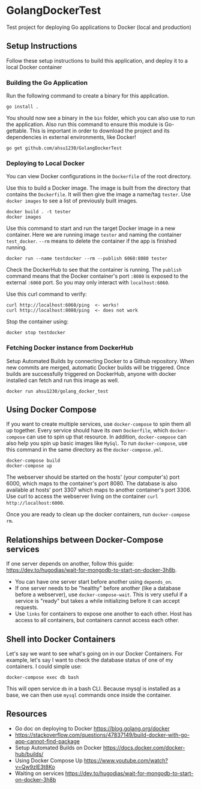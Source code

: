 # GolangDockerTest

Test project for deploying Go applications to Docker (local and production)

## Setup Instructions

Follow these setup instructions to build this application, and deploy it to a local Docker container

### Building the Go Application

Run the following command to create a binary for this application.

```unix
go install .
```

You should now see a binary in the `bin` folder, which you can also use to run the application. 
Also run this command to ensure this module is Go-gettable. This is important in order to download the project and its dependencies in external environments, like Docker!

```unix
go get github.com/ahsu1230/GolangDockerTest
```

### Deploying to Local Docker

You can view Docker configurations in the `Dockerfile` of the root directory.

Use this to build a Docker image. The image is built from the directory that contains the `Dockerfile`. It will then give the image a name/tag `tester`. Use `docker images` to see a list of previously built images.

```unix
docker build . -t tester
docker images
```

Use this command to start and run the target Docker image in a new container. Here we are running image `tester` and naming the container `test_docker`. `--rm` means to delete the container if the app is finished running.

```unix
docker run --name testdocker --rm --publish 6060:8080 tester
```

Check the DockerHub to see that the container is running. The `publish` command means that the Docker container's port `:8080` is exposed to the external `:6060` port. So you may only interact with `localhost:6060`.

Use this curl command to verify:

```
curl http://localhost:6060/ping  <- works!
curl http://localhost:8080/ping  <- does not work
```

Stop the container using:

```
docker stop testdocker
```

### Fetching Docker instance from DockerHub

Setup Automated Builds by connecting Docker to a Github repository. When new commits are merged, automatic Docker builds will be triggered. Once builds are successfully triggered on DockerHub, anyone with docker installed can fetch and run this image as well.

```unix
docker run ahsu1230/golang_docker_test
```

## Using Docker Compose

If you want to create multiple services, use `docker-compose` to spin them all up together. Every service should have its own `Dockerfile`, which `docker-compose` can use to spin up that resource. In addition, `docker-compose` can also help you spin up basic images like `MySql`. To run `docker-compose`, use this command in the same directory as the `docker-compose.yml`.

```unix
docker-compose build
docker-compose up
```

The webserver should be started on the hosts' (your computer's) port 6000, which maps to the container's port 8080. The database is also available at hosts' port 3307 which maps to another container's port 3306. Use curl to access the webserver living on the container `curl http://localhost:6000`. 

Once you are ready to clean up the docker containers, run `docker-compose rm`.

## Relationships between Docker-Compose services

If one server depends on another, follow this guide: <https://dev.to/hugodias/wait-for-mongodb-to-start-on-docker-3h8b>.

- You can have one server start before another using `depends_on`. 
- If one server needs to be "healthy" before another (like a database before a webserver), use `docker-compose-wait`. This is very useful if a service is "ready" but takes a while initializing before it can accept requests.
- Use `links` for containers to expose one another to each other. Host has access to all containers, but containers cannot access each other.

## Shell into Docker Containers

Let's say we want to see what's going on in our Docker Containers. For example, let's say I want to check the database status of one of my containers. I could simple use:

```unix
docker-compose exec db bash
```

This will open service `db` in a bash CLI. Because mysql is installed as a base, we can then use `mysql` commands once inside the container.

## Resources

- Go doc on deploying to Docker <https://blog.golang.org/docker>
- <https://stackoverflow.com/questions/47837149/build-docker-with-go-app-cannot-find-package>
- Setup Automated Builds on Docker <https://docs.docker.com/docker-hub/builds/>
- Using Docker Compose Up <https://www.youtube.com/watch?v=Qw9zlE3t8Ko>
- Waiting on services <https://dev.to/hugodias/wait-for-mongodb-to-start-on-docker-3h8b>